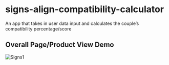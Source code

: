 # signs-align-compatibility-calculator
An app that takes in user data input and calculates the couple’s compatibility percentage/score

## Overall Page/Product View Demo
![Signs1](https://github.com/RetailClone/signs-align-compatibility-calculator/blob/master/SignsDemo.gif)
